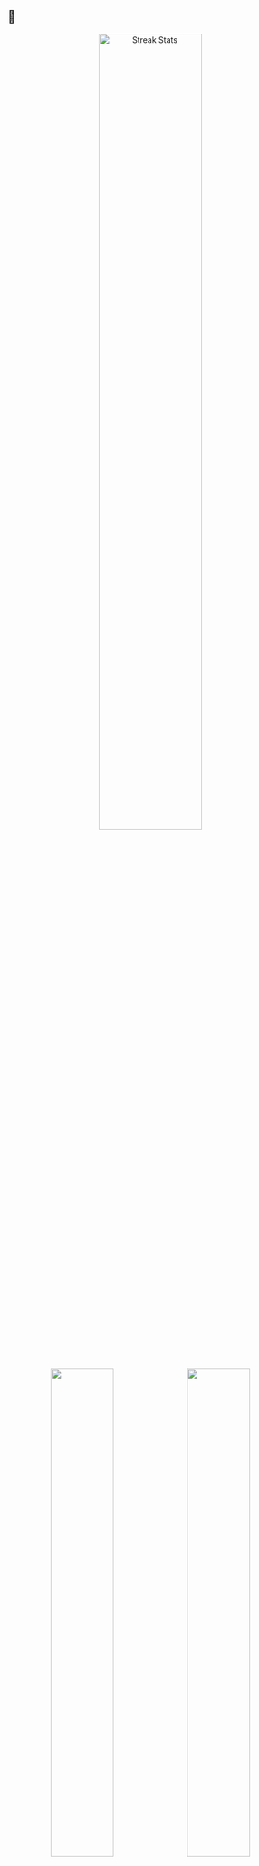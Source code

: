 ## 🚀 
<p align="center">
  <img src="https://github-readme-streak-stats.herokuapp.com?user=Joey-1123&theme=tokyonight_duo&date_format=M%20j%5B%2C%20Y%5D" width="60%" alt="Streak Stats"/>
</p>

<p align="center">
  <img src="https://github-readme-stats.vercel.app/api?username=Joey-1123&show_icons=true&theme=radical&hide_border=true&border_radius=15" width="47%" />
  <img src="https://github-readme-stats.vercel.app/api/top-langs/?username=Joey-1123&layout=compact&theme=radical&hide_border=true&border_radius=15" width="47%" />
</p>

---

### 🏆 Contribution Highlights

<p align="center">
  <img src="https://github-profile-trophy.vercel.app/?username=Joey-1123&theme=radical&margin-w=10&no-frame=true&title=Commit,Repositories,PullRequest,Issues,Stars&column=5" />
</p>

---

## 📊 Total Contributions This Year
<p align="center">
  <img src="https://github-readme-activity-graph.vercel.app/graph?username=Joey-1123&theme=react-dark&area=true&hide_border=true" width="90%"/>
</p>
